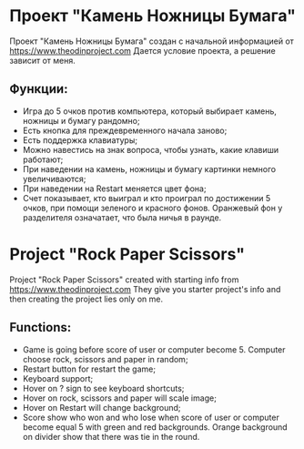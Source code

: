 # Проект "Камень Ножницы Бумага"

Проект "Камень Ножницы Бумага" создан с начальной информацией от https://www.theodinproject.com Дается условие проекта, а решение зависит от меня.

## Функции:

-   Игра до 5 очков против компьютера, который выбирает камень, ножницы и бумагу рандомно;
-   Есть кнопка для преждевременного начала заново;
-   Есть поддержка клавиатуры;
-   Можно навестись на знак вопроса, чтобы узнать, какие клавиши работают;
-   При наведении на камень, ножницы и бумагу картинки немного увеличиваются;
-   При наведении на Restart меняется цвет фона;
-   Счет показывает, кто выиграл и кто проиграл по достижении 5 очков, при помощи зеленого и красного фонов. Оранжевый фон у разделителя означатает, что была ничья в раунде.

# Project "Rock Paper Scissors"

Project "Rock Paper Scissors" created with starting info from https://www.theodinproject.com They give you starter project's info and then creating the project lies only on me.

## Functions:

-   Game is going before score of user or computer become 5. Computer choose rock, scissors and paper in random;
-   Restart button for restart the game;
-   Keyboard support;
-   Hover on ? sign to see keyboard shortcuts;
-   Hover on rock, scissors and paper will scale image;
-   Hover on Restart will change background;
-   Score show who won and who lose when score of user or computer become equal 5 with green and red backgrounds. Orange background on divider show that there was tie in the round.
